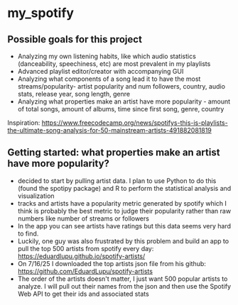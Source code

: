 # my_spotify

Possible goals for this project
-
- Analyzing my own listening habits, like which audio statistics (danceability, speechiness, etc) are most prevalent in my playlists
- Advanced playlist editor/creator with accompanying GUI
- Analyzing what components of a song lead it to have the most streams/popularity- artist popularity and num followers, country, audio stats, release year, song length, genre
- Analyzing what properties make an artist have more popularity - amount of total songs, amount of albums, time since first song, genre, country

Inspiration: https://www.freecodecamp.org/news/spotifys-this-is-playlists-the-ultimate-song-analysis-for-50-mainstream-artists-491882081819

Getting started: what properties make an artist have more popularity?
-
- decided to start by pulling artist data. I plan to use Python to do this (found the spotipy package) and R to perform the statistical analysis and visualization
- tracks and artists have a popularity metric generated by spotify which I think is probably the best metric to judge their popularity rather than raw numbers like number of streams or followers
- In the app you can see artists have ratings but this data seems very hard to find.
- Luckily, one guy was also frustrated by this problem and build an app to pull the top 500 artists from spotify every day: https://eduardlupu.github.io/spotify-artists/
- On 7/16/25 I downloaded the top artists json file from his github: https://github.com/EduardLupu/spotify-artists
- The order of the artists doesn't matter, I just want 500 popular artists to analyze. I will pull out their names from the json and then use the Spotify Web API to get their ids and associated stats
